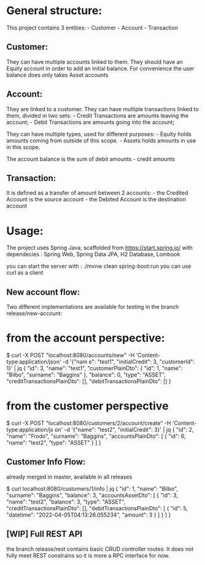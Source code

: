 General structure:
==================

This project contains 3 entities:
    - Customer
    - Account
    - Transaction

Customer:
---------
They can have multiple accounts linked to them.
They should have an Equity account in order to add an initial balance.
For convenience the user balance does only takes Asset accounts

Account:
--------
They are linked to a customer.
They can have multiple transactions linked to them, divided in two sets:
    - Credit Transactions are amounts leaving the account;
    - Debit Transactions are amounts going into the account;

They can have multiple types, used for different purposes:
    - Equity holds amounts coming from outside of this scope.
    - Assets holds amounts in use in this scope.

The account balance is the sum of debit amounts - credit amounts

Transaction:
------------
It is defined as a transfer of amount between 2 accounts:
    - the Credited Account is the source account
    - the Debited Account is the destination account



Usage:
======

The project uses Spring Java, scaffolded from https://start.spring.io/
with dependecies : Spring Web, Spring Data JPA, H2 Database, Lombook

you can start the server with : ./mvnw clean spring-boot:run
you can use curl as a client

New account flow:
-----------------
Two different implementations are available for testing in the branch release/new-account:

# from the account perspective:
$ curl -X POST "localhost:8080/accounts/new" -H 'Content-type:application/json'  -d '{"nam
e": "test1", "initialCredit": 3, "customerId": 1}'  | jq
{
  "id": 3,
  "name": "test1",
  "customerPlainDto": {
    "id": 1,
    "name": "Bilbo",
    "surname": "Baggins"
  },
  "balance": 0,
  "type": "ASSET",
  "creditTransactionsPlainDto": [],
  "debitTransactionsPlainDto": []
}

# from the customer perspective
$ curl -X POST "localhost:8080/customers/2/account/create" -H 'Content-type:application/js
on'  -d '{"name": "test2", "initialCredit": 3}'  | jq
{
  "id": 2,
  "name": "Frodo",
  "surname": "Baggins",
  "accountsPlainDto": [
    {
      "id": 6,
      "name": "test2",
      "type": "ASSET"
    }
  ]
}


Customer Info Flow:
-------------------
already merged in master, available in all releases

$ curl localhost:8080/customers/1/info | jq
{
  "id": 1,
  "name": "Bilbo",
  "surname": "Baggins",
  "balance": 3,
  "accountsAssetDto": [
    {
      "id": 3,
      "name": "test2",
      "balance": 3,
      "type": "ASSET",
      "creditTransactionsPlainDto": [],
      "debitTransactionsPlainDto": [
        {
          "id": 5,
          "datetime": "2022-04-05T04:13:26.055234",
          "amount": 3
        }
      ]
    }
  ]
}

[WIP] Full REST API
-------------------
the branch release/rest contains basic CRUD controller routes.
It does not fully meet REST constrains so it is more a RPC interface for now.

